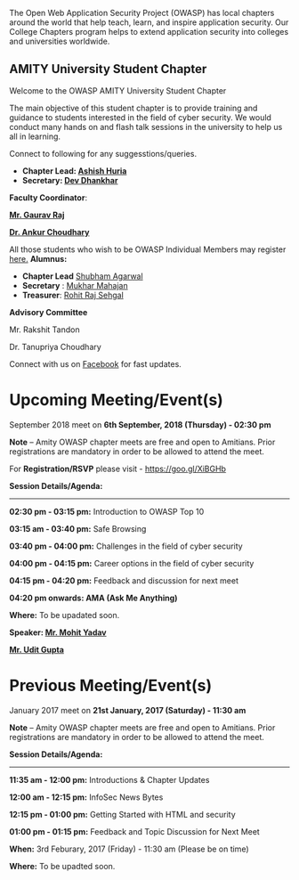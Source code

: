 <div style="font-size:7pt;text-align:right">

</div>

The Open Web Application Security Project (OWASP) has local chapters
around the world that help teach, learn, and inspire application
security. Our College Chapters program helps to extend application
security into colleges and universities worldwide.

## AMITY University Student Chapter

Welcome to the OWASP AMITY University Student Chapter

The main objective of this student chapter is to provide training and
guidance to students interested in the field of cyber security. We would
conduct many hands on and flash talk sessions in the university to help
us all in learning.

Connect to following for any suggesstions/queries.

  - **Chapter Lead: [Ashish Huria](mailto:ashi2198@gmail.com)**
  - **Secretary: [Dev Dhankhar](mailto:devdhankhar006@gmail.com)**

<b>Faculty Coordinator</b>:

[**Mr. Gaurav Raj**](mailto:graj@amity.edu)

**[Dr. Ankur Choudhary](mailto:achoudhary@amity.edu)**

All those students who wish to be OWASP Individual Members may register
[here.](https://www.tfaforms.com/308703)
**Alumnus:**

  - **Chapter Lead** [Shubham Agarwal](mailto:shubham.agarwal@owasp.org)
  - <b>Secretary</b> : [Mukhar
    Mahajan](mailto:mahajanmukhar17896@gmail.com)
  - <b>Treasurer</b>: [Rohit Raj Sehgal](mailto:rohit24.sps@gmail.com)

**Advisory Committee**

Mr. Rakshit Tandon

Dr. Tanupriya Choudhary

Connect with us on [Facebook](https://www.facebook.com/amityowasp) for
fast updates.

# **Upcoming Meeting/Event(s)**

September 2018 meet on **6th September, 2018 (Thursday) - 02:30 pm**

**Note** – Amity OWASP chapter meets are free and open to Amitians.
Prior registrations are mandatory in order to be allowed to attend the
meet.

For **Registration/RSVP** please visit - <https://goo.gl/XiBGHb>

**Session Details/Agenda:**

-----

**02:30 pm - 03:15 pm:** Introduction to OWASP Top 10

**03:15 am - 03:40 pm:** Safe Browsing

**03:40 pm - 04:00 pm:** Challenges in the field of cyber security

**04:00 pm - 04:15 pm:** Career options in the field of cyber security

**04:15 pm - 04:20 pm:** Feedback and discussion for next meet

**04:20 pm onwards: AMA (Ask Me Anything)**

**Where:** To be upadated soon.

**Speaker: [Mr. Mohit Yadav](https://www.linkedin.com/in/mohit-yadav/)**

**[Mr. Udit Gupta](https://www.linkedin.com/in/uditinfosec/)**

# **Previous Meeting/Event(s)**

January 2017 meet on **21st January, 2017 (Saturday) - 11:30 am**

**Note** – Amity OWASP chapter meets are free and open to Amitians.
Prior registrations are mandatory in order to be allowed to attend the
meet.

**Session Details/Agenda:**

-----

**11:35 am - 12:00 pm:** Introductions & Chapter Updates

**12:00 am - 12:15 pm:** InfoSec News Bytes

**12:15 pm - 01:00 pm:** Getting Started with HTML and security

**01:00 pm - 01:15 pm:** Feedback and Topic Discussion for Next Meet

**When:** 3rd Feburary, 2017 (Friday) - 11:30 am (Please be on time)

**Where:** To be upadted soon.